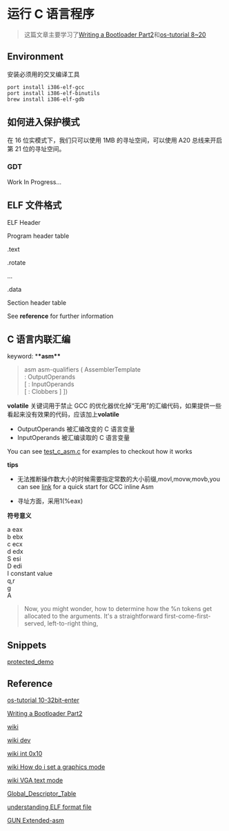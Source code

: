 # 运行 C 语言程序

> 这篇文章主要学习了[Writing a Bootloader Part2](http://3zanders.co.uk/2017/10/16/writing-a-bootloader2/)和[os-tutorial 8~20](https://github.com/cfenollosa/os-tutorial/blob/master/10-32bit-enter/32bit-switch.asm)

## Environment

安装必须用的交叉编译工具

```shell
port install i386-elf-gcc
port install i386-elf-binutils
brew install i386-elf-gdb
```

## 如何进入保护模式

在 16 位实模式下，我们只可以使用 1MB 的寻址空间，可以使用 A20 总线来开启第 21 位的寻址空间。

### GDT

Work In Progress...

## ELF 文件格式

ELF Header

Program header table

.text

.rotate

...

.data

Section header table

See **reference** for further information

## C 语言内联汇编

keyword: \***\*asm\*\***

> asm asm-qualifiers ( AssemblerTemplate  
                   : OutputOperands  
                 [ : InputOperands  
                 [ : Clobbers ] ])  

**volatile** 关键词用于禁止 GCC 的优化器优化掉“无用”的汇编代码，如果提供一些看起来没有效果的代码，应该加上**volatile**

- OutputOperands 被汇编改变的 C 语言变量
- InputOperands 被汇编读取的 C 语言变量

You can see [test_c_asm.c](./test_c_asm.c) for examples to checkout how it works

**tips**

- 无法推断操作数大小的时候需要指定常数的大小前缀,movl,movw,movb,you can see [link](http://www.delorie.com/djgpp/doc/brennan/brennan_att_inline_djgpp.html) for a quick start for GCC inline Asm

- 寻址方面，采用1(%eax)

**符号意义** 
> 
a eax  
b ebx  
c ecx  
d edx  
S esi  
D edi  
I constant value  
q,r   
g  
A

> Now, you might wonder, how to determine how the %n tokens get allocated to the arguments. It's a straightforward first-come-first-served, left-to-right thing, 

## Snippets

[protected_demo](./procted_mode_demo.asm)

## Reference

[os-tutorial 10-32bit-enter](https://github.com/cfenollosa/os-tutorial/blob/master/10-32bit-enter/32bit-switch.asm)

[Writing a Bootloader Part2](http://3zanders.co.uk/2017/10/16/writing-a-bootloader2/)

[wiki](https://en.wikipedia.org/wiki/A20_line)

[wiki dev](https://wiki.osdev.org/A20_Line)

[wiki int 0x10](https://zh.wikipedia.org/wiki/INT_10H)

[wiki How do i set a graphics mode](https://wiki.osdev.org/How_do_I_set_a_graphics_mode)

[wiki VGA text mode](https://en.wikipedia.org/wiki/VGA_text_mode)

[Global_Descriptor_Table](https://wiki.osdev.org/Global_Descriptor_Table)

[understanding ELF format file](https://linuxhint.com/understanding_elf_file_format/)

[GUN Extended-asm](https://gcc.gnu.org/onlinedocs/gcc/Extended-Asm.html)
